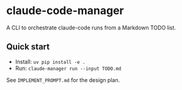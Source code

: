 # claude-code-manager

A CLI to orchestrate claude-code runs from a Markdown TODO list.

## Quick start

- Install: `uv pip install -e .`
- Run: `claude-manager run --input TODO.md`

See `IMPLEMENT_PROMPT.md` for the design plan.